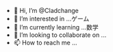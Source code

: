 - 👋 Hi, I’m @Cladchange
- 👀 I’m interested in ...ゲーム
- 🌱 I’m currently learning ...数学
- 💞️ I’m looking to collaborate on ...
- 📫 How to reach me ...

<!---
Cladchange/Cladchange is a ✨ special ✨ repository because its `README.md` (this file) appears on your GitHub profile.
You can click the Preview link to take a look at your changes.
--->
